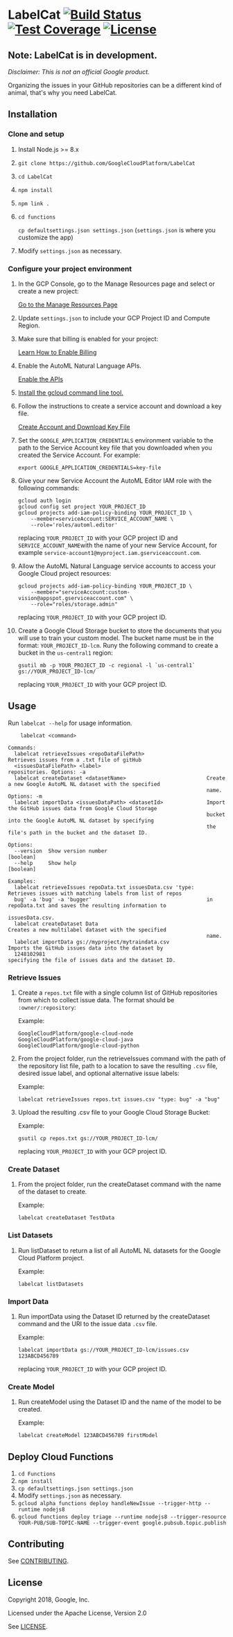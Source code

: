 # LabelCat [![Build Status](https://img.shields.io/circleci/project/github/GoogleCloudPlatform/LabelCat/master.svg?style=flat-square&logo=circleci)](https://circleci.com/gh/GoogleCloudPlatform/LabelCat/tree/master) [![Test Coverage](https://img.shields.io/coveralls/github/GoogleCloudPlatform/LabelCat/master.svg?branch=master&service=github&style=flat-square)](https://coveralls.io/github/GoogleCloudPlatform/LabelCat?branch=master) [![License](https://img.shields.io/github/license/GoogleCloudPlatform/LabelCat.svg?style=flat-square)](https://github.com/GoogleCloudPlatform/LabelCat)

## Note: LabelCat is in development.

_Disclaimer: This is not an official Google product._

Organizing the issues in your GitHub repositories can be a different kind of
animal, that's why you need LabelCat.

## Installation

### Clone and setup

1.  Install Node.js >= 8.x
1.  `git clone https://github.com/GoogleCloudPlatform/LabelCat`
1.  `cd LabelCat`
1.  `npm install`
1.  `npm link .`
1.  `cd functions`

    `cp defaultsettings.json settings.json` (`settings.json` is where you
    customize the app)
1.  Modify `settings.json` as necessary.

### Configure your project environment

1.  In the GCP Console, go to the Manage Resources page and select or create a
    new project:

    [Go to the Manage Resources Page](https://console.cloud.google.com/cloud-resource-manager?_ga=2.144772156.-906058837.1536100239)

1.  Update `settings.json` to include your GCP Project ID and Compute Region.

1.  Make sure that billing is enabled for your project:

    [Learn How to Enable Billing](https://cloud.google.com/billing/docs/how-to/modify-project)

1.  Enable the AutoML Natural Language APIs.

    [Enable the APIs](https://console.cloud.google.com/flows/enableapi?apiid=storage-component.googleapis.com,automl.googleapis.com,storage-api.googleapis.com&redirect=https://console.cloud.google.com&_ga=2.249562766.-906058837.1536100239)

1.  [Install the gcloud command line tool.](https://cloud.google.com/sdk/downloads#interactive)

1.  Follow the instructions to create a service account and download a key file.

    [Create Account and Download Key File](https://cloud.google.com/iam/docs/creating-managing-service-accounts#creating_a_service_account)

1.  Set the `GOOGLE_APPLICATION_CREDENTIALS` environment variable to the path to
    the Service Account key file that you downloaded when you created the
    Service Account. For example:

        export GOOGLE_APPLICATION_CREDENTIALS=key-file

1.  Give your new Service Account the AutoML Editor IAM role with the following
    commands:

        gcloud auth login
        gcloud config set project YOUR_PROJECT_ID
        gcloud projects add-iam-policy-binding YOUR_PROJECT_ID \
            --member=serviceAccount:SERVICE_ACCOUNT_NAME \
            --role='roles/automl.editor'

    replacing `YOUR_PROJECT_ID` with your GCP project ID and
    `SERVICE_ACCOUNT_NAME`with the name of your new Service Account, for example `service-account1@myproject.iam.gserviceaccount.com`.

1.  Allow the AutoML Natural Language service accounts to access your Google
    Cloud project resources:

        gcloud projects add-iam-policy-binding YOUR_PROJECT_ID \
            --member="serviceAccount:custom-vision@appspot.gserviceaccount.com" \
            --role="roles/storage.admin"

    replacing `YOUR_PROJECT_ID` with your GCP project ID.

1.  Create a Google Cloud Storage bucket to store the documents that you will
    use to train your custom model. The bucket name must be in the format:
    `YOUR_PROJECT_ID-lcm`. Runy the following command to create a bucket in the
    `us-central1` region:

        gsutil mb -p YOUR_PROJECT_ID -c regional -l `us-central1` gs://YOUR_PROJECT_ID-lcm/

    replacing `YOUR_PROJECT_ID` with your GCP project ID.

## Usage

Run `labelcat --help` for usage information.
```
    labelcat <command>

Commands:
  labelcat retrieveIssues <repoDataFilePath>                    Retrieves issues from a .txt file of gitHub
  <issuesDataFilePath> <label>                                  repositories. Options: -a
  labelcat createDataset <datasetName>                          Create a new Google AutoML NL dataset with the specified
                                                                name. Options: -m
  labelcat importData <issuesDataPath> <datasetId>              Import the GitHub issues data from Google Cloud Storage
                                                                bucket into the Google AutoML NL dataset by specifying
                                                                the file's path in the bucket and the dataset ID.

Options:
  --version  Show version number                                                                               [boolean]
  --help     Show help                                                                                         [boolean]

Examples:
  labelcat retrieveIssues repoData.txt issuesData.csv 'type:    Retrieves issues with matching labels from list of repos
  bug' -a 'bug' -a 'bugger'                                     in repoData.txt and saves the resulting information to
                                                                issuesData.csv.
  labelcat createDataset Data                                   Creates a new multilabel dataset with the specified
                                                                name.
  labelcat importData gs://myproject/mytraindata.csv            Imports the GitHub issues data into the dataset by
  1248102981                                                    specifying the file of issues data and the dataset ID.
```
### Retrieve Issues

1.  Create a `repos.txt` file with a single column list of GitHub repositories from
    which to collect issue data. The format should be `:owner/:repository`:

    Example:

        GoogleCloudPlatform/google-cloud-node
        GoogleCloudPlatform/google-cloud-java
        GoogleCloudPlatform/google-cloud-python

1.  From the project folder, run the retrieveIssues command with the path of the
    repository list file, path to a location to save the resulting `.csv` file, desired issue label, and optional alternative issue labels:

    Example:

        labelcat retrieveIssues repos.txt issues.csv "type: bug" -a "bug"

1.  Upload the resulting .csv file to your Google Cloud Storage Bucket:

    Example:

        gsutil cp repos.txt gs://YOUR_PROJECT_ID-lcm/

    replacing `YOUR_PROJECT_ID` with your GCP project ID.

### Create Dataset

1.  From the project folder, run the createDataset command with the name of the
    dataset to create.

    Example:

        labelcat createDataset TestData

### List Datasets

1.  Run listDataset to return a list of all AutoML NL datasets for the Google Cloud Platform project.

    Example:

        labelcat listDatasets

### Import Data

1.  Run importData using the Dataset ID returned by the createDataset command
    and the URI to the issue data `.csv` file.

    Example:

        labelcat importData gs://YOUR_PROJECT_ID-lcm/issues.csv 123ABCD456789

    replacing `YOUR_PROJECT_ID` with your GCP project ID.

### Create Model

1.  Run createModel using the Dataset ID and the name of the model to be created.

    Example:

        labelcat createModel 123ABCD456789 firstModel

## Deploy Cloud Functions
1.  `cd Functions`
1.  `npm install`
1.  `cp defaultsettings.json settings.json`
1.  Modify `settings.json` as necessary.
1. `gcloud alpha functions deploy handleNewIssue --trigger-http --runtime nodejs8`
1. `gcloud functions deploy triage --runtime nodejs8 --trigger-resource YOUR-PUB/SUB-TOPIC-NAME --trigger-event google.pubsub.topic.publish
`
## Contributing

See [CONTRIBUTING][3].

## License

Copyright 2018, Google, Inc.

Licensed under the Apache License, Version 2.0

See [LICENSE][4].

[1]: https://github.com/jmdobry
[2]: https://cloud.google.com/sdk/
[3]: https://github.com/GoogleCloudPlatform/LabelCat/blob/master/CONTRIBUTING.md
[4]: https://github.com/GoogleCloudPlatform/LabelCat/blob/master/LICENSE
